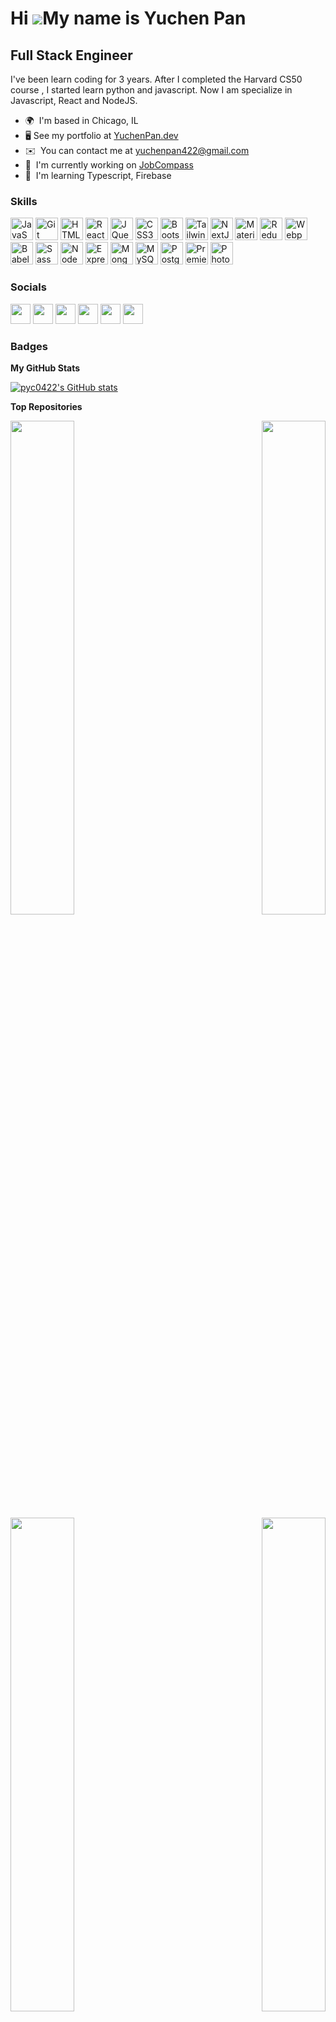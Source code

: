 

<!-- 
### Hi there! I'm Yuchen(Raina) Pan👋

[![LinkedIn](https://img.shields.io/badge/-Yuchen%20Pan-%230077B5?style=flat-square&logo=linkedin&logoColor=white&link=https://www.linkedin.com/in/yuchen-rain-pan/)](https://www.linkedin.com/in/yuchen-rain-pan/)
[![GitHub](https://img.shields.io/badge/-Yuchen%20Pan-%23121011?&style=flat-square&logo=github&logoColor=white&link=https://github.com/pyc0422)](https://github.com/pyc0422)
[![Gmail](https://img.shields.io/badge/-Yuchen%20Pan-%23D14836?&style=flat-square&logo=gmail&logoColor=white&link=mailto:yuchenpan422@gmail.com)](mailto:yuchenpan422@gmail.com)


- :round_pushpin: Based in Chicago, IL
- :smile: Pronouns: she/her

### Languages & Tools
![JavaScript](https://img.shields.io/badge/JavaScript%20-%23323330.svg?&style=flat-square&logo=javascript&logoColor=%23F7DF1E)
![NodeJS](https://img.shields.io/badge/-NodeJS-brightgreen?style=flat-square&logo=node.js&logoColor=white)
![React](https://img.shields.io/badge/React%20-%2320232a.svg?&style=flat-square&logo=react&logoColor=%2361DAFB)
![HTML](https://img.shields.io/badge/HTML5%20-%23E34F26.svg?&style=flat-square&logo=html5&logoColor=white)
![CSS](https://img.shields.io/badge/CSS3%20-%231572B6.svg?&style=flat-square&logo=css3&logoColor=white)
![MUI](https://img.shields.io/badge/MUI-%23007ACC.svg?&style=flat-square&logo=mui&logoColor=white)
![Jest](https://img.shields.io/badge/Jest%20-%23C21325.svg?&style=flat-square&logo=Jest&logoColor=white) -->

Hi ![](https://user-images.githubusercontent.com/18350557/176309783-0785949b-9127-417c-8b55-ab5a4333674e.gif)My name is Yuchen Pan
==================================================================================================================================

Full Stack Engineer
-------------------

I've been learn coding for 3 years. After I completed the Harvard CS50 course , I started learn python and javascript. Now I am specialize in Javascript, React and NodeJS.

*   🌍  I'm based in Chicago, IL
*   🖥️  See my portfolio at [YuchenPan.dev](https://yuchenpan.dev)
*   ✉️  You can contact me at [yuchenpan422@gmail.com](mailto:yuchenpan422@gmail.com)
*   🚀  I'm currently working on [JobCompass](https://jobcompass-frontend.web.app)
*   🧠  I'm learning Typescript, Firebase

### Skills

<p align="left">
<a href="https://developer.mozilla.org/en-US/docs/Web/JavaScript" target="_blank" rel="noreferrer"><img src="https://raw.githubusercontent.com/danielcranney/readme-generator/main/public/icons/skills/javascript-colored.svg" width="36" height="36" alt="JavaScript" /></a>
<a href="https://git-scm.com/" target="_blank" rel="noreferrer"><img src="https://raw.githubusercontent.com/danielcranney/readme-generator/main/public/icons/skills/git-colored.svg" width="36" height="36" alt="Git" /></a>
<a href="https://developer.mozilla.org/en-US/docs/Glossary/HTML5" target="_blank" rel="noreferrer"><img src="https://raw.githubusercontent.com/danielcranney/readme-generator/main/public/icons/skills/html5-colored.svg" width="36" height="36" alt="HTML5" /></a>
<a href="https://reactjs.org/" target="_blank" rel="noreferrer"><img src="https://raw.githubusercontent.com/danielcranney/readme-generator/main/public/icons/skills/react-colored.svg" width="36" height="36" alt="React" /></a>
<a href="https://jquery.com/" target="_blank" rel="noreferrer"><img src="https://raw.githubusercontent.com/danielcranney/readme-generator/main/public/icons/skills/jquery-colored.svg" width="36" height="36" alt="JQuery" /></a>
<a href="https://www.w3.org/TR/CSS/#css" target="_blank" rel="noreferrer"><img src="https://raw.githubusercontent.com/danielcranney/readme-generator/main/public/icons/skills/css3-colored.svg" width="36" height="36" alt="CSS3" /></a>
<a href="https://getbootstrap.com/" target="_blank" rel="noreferrer"><img src="https://raw.githubusercontent.com/danielcranney/readme-generator/main/public/icons/skills/bootstrap-colored.svg" width="36" height="36" alt="Bootstrap" /></a>
<a href="https://tailwindcss.com/" target="_blank" rel="noreferrer"><img src="https://raw.githubusercontent.com/danielcranney/readme-generator/main/public/icons/skills/tailwindcss-colored.svg" width="36" height="36" alt="TailwindCSS" /></a>
<a href="https://nextjs.org/docs" target="_blank" rel="noreferrer"><img src="https://raw.githubusercontent.com/danielcranney/readme-generator/main/public/icons/skills/nextjs-colored-dark.svg" width="36" height="36" alt="NextJs" /></a>
<a href="https://mui.com/" target="_blank" rel="noreferrer"><img src="https://raw.githubusercontent.com/danielcranney/readme-generator/main/public/icons/skills/materialui-colored.svg" width="36" height="36" alt="Material UI" /></a>
<a href="https://redux.js.org/" target="_blank" rel="noreferrer"><img src="https://raw.githubusercontent.com/danielcranney/readme-generator/main/public/icons/skills/redux-colored.svg" width="36" height="36" alt="Redux" /></a>
<a href="https://webpack.js.org/" target="_blank" rel="noreferrer"><img src="https://raw.githubusercontent.com/danielcranney/readme-generator/main/public/icons/skills/webpack-colored.svg" width="36" height="36" alt="Webpack" /></a>
<a href="https://babeljs.io/" target="_blank" rel="noreferrer"><img src="https://raw.githubusercontent.com/danielcranney/readme-generator/main/public/icons/skills/babel-colored-dark.svg" width="36" height="36" alt="Babel" /></a>
<a href="https://sass-lang.com/" target="_blank" rel="noreferrer"><img src="https://raw.githubusercontent.com/danielcranney/readme-generator/main/public/icons/skills/sass-colored.svg" width="36" height="36" alt="Sass" /></a>
<a href="https://nodejs.org/en/" target="_blank" rel="noreferrer"><img src="https://raw.githubusercontent.com/danielcranney/readme-generator/main/public/icons/skills/nodejs-colored.svg" width="36" height="36" alt="NodeJS" /></a>
<a href="https://expressjs.com/" target="_blank" rel="noreferrer"><img src="https://raw.githubusercontent.com/danielcranney/readme-generator/main/public/icons/skills/express-colored-dark.svg" width="36" height="36" alt="Express" /></a>
<a href="https://www.mongodb.com/" target="_blank" rel="noreferrer"><img src="https://raw.githubusercontent.com/danielcranney/readme-generator/main/public/icons/skills/mongodb-colored.svg" width="36" height="36" alt="MongoDB" /></a>
<a href="https://www.mysql.com/" target="_blank" rel="noreferrer"><img src="https://raw.githubusercontent.com/danielcranney/readme-generator/main/public/icons/skills/mysql-colored.svg" width="36" height="36" alt="MySQL" /></a>
<a href="https://www.postgresql.org/" target="_blank" rel="noreferrer"><img src="https://raw.githubusercontent.com/danielcranney/readme-generator/main/public/icons/skills/postgresql-colored.svg" width="36" height="36" alt="PostgreSQL" /></a>
<a href="https://www.adobe.com/uk/products/premiere.html" target="_blank" rel="noreferrer"><img src="https://raw.githubusercontent.com/danielcranney/readme-generator/main/public/icons/skills/premierepro-colored.svg" width="36" height="36" alt="Premiere Pro" /></a>
<a href="https://www.adobe.com/uk/products/photoshop.html" target="_blank" rel="noreferrer"><img src="https://raw.githubusercontent.com/danielcranney/readme-generator/main/public/icons/skills/photoshop-colored.svg" width="36" height="36" alt="Photoshop" /></a>

</p>
                    
### Socials

<p align="left"> <a href="https://www.linkedin.com/in/yuchen-rain-pan" target="_blank" rel="noreferrer"><img src="https://raw.githubusercontent.com/danielcranney/readme-generator/main/public/icons/socials/linkedin.svg" width="32" height="32" /></a> <a href="https://www.github.com/pyc0422" target="_blank" rel="noreferrer"><img src="https://raw.githubusercontent.com/danielcranney/readme-generator/main/public/icons/socials/github-dark.svg" width="32" height="32" /></a> <a href="https://discord.com/users/pyc0422" target="_blank" rel="noreferrer"><img src="https://raw.githubusercontent.com/danielcranney/readme-generator/main/public/icons/socials/discord.svg" width="32" height="32" /></a> <a href="https://www.facebook.com/pyc0422" target="_blank" rel="noreferrer"><img src="https://raw.githubusercontent.com/danielcranney/readme-generator/main/public/icons/socials/facebook.svg" width="32" height="32" /></a> <a href="http://www.instagram.com/pyc0422" target="_blank" rel="noreferrer"><img src="https://raw.githubusercontent.com/danielcranney/readme-generator/main/public/icons/socials/instagram.svg" width="32" height="32" /></a>  <a href="https://www.twitter.com/pyc0422" target="_blank" rel="noreferrer"><img src="https://raw.githubusercontent.com/danielcranney/readme-generator/main/public/icons/socials/twitter.svg" width="32" height="32" /></a></p>

### Badges

<b>My GitHub Stats</b>

<a href="http://www.github.com/pyc0422"><img src="https://github-readme-stats.vercel.app/api?username=pyc0422&show_icons=true&hide=&count_private=true&title_color=0891b2&text_color=ffffff&icon_color=0891b2&bg_color=1c1917&hide_border=true&show_icons=truet" alt="pyc0422's GitHub stats" /></a>

<b>Top Repositories</b>


<div width="100%" align="center"><a href="https://github.com/pyc0422/biteshare" align="left"><img align="left" width="45%" src="https://github-readme-stats.vercel.app/api/pin/?username=pyc0422&repo=biteshare&theme=react&hide_border=true&title_color=0891b2&text_color=ffffff&icon_color=0891b2&bg_color=1c1917" /></a><a href="https://github.com/pyc0422/Atelier-frontend" align="right"><img align="right" width="45%" src="https://github-readme-stats.vercel.app/api/pin/?username=pyc0422&repo=Atelier-frontend&theme=react&title_color=0891b2&text_color=ffffff&icon_color=0891b2&bg_color=1c1917&hide_border=true" /></a></div><br /><br /><br /><br />
<br /><br /><br />
<div width="100%" align="center"><a href="https://github.com/pyc0422/Atelier-backend" align="left"><img align="left" width="45%" src="https://github-readme-stats.vercel.app/api/pin/?username=pyc0422&repo=Atelier-backend&title_color=0891b2&text_color=ffffff&icon_color=0891b2&bg_color=1c1917&hide_border=true" /></a><a href="https://github.com/pyc0422/mockStockMarket" align="right"><img align="right" width="45%" src="https://github-readme-stats.vercel.app/api/pin/?username=pyc0422&repo=mockStockMarket&title_color=0891b2&text_color=ffffff&icon_color=0891b2&bg_color=1c1917&hide_border=true" /></a></div>
